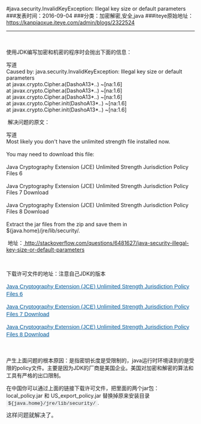 #java.security.InvalidKeyException: Illegal key size or default parameters
###发表时间：2016-09-04
###分类：加密解密,安全,java
###iteye原始地址：<a href="https://kanpiaoxue.iteye.com/admin/blogs/2322524" target="_blank">https://kanpiaoxue.iteye.com/admin/blogs/2322524</a>

---

<div class="iteye-blog-content-contain" style="font-size: 14px;"> 
 <p>&nbsp;</p> 
 <p>使用JDK编写加密和机密的程序时会抛出下面的信息：</p> 
 <div class="quote_title">
  写道
 </div> 
 <div class="quote_div">
  Caused by: java.security.InvalidKeyException: Illegal key size or default parameters
  <br> at javax.crypto.Cipher.a(DashoA13*..) ~[na:1.6]
  <br> at javax.crypto.Cipher.a(DashoA13*..) ~[na:1.6]
  <br> at javax.crypto.Cipher.a(DashoA13*..) ~[na:1.6]
  <br> at javax.crypto.Cipher.init(DashoA13*..) ~[na:1.6]
  <br> at javax.crypto.Cipher.init(DashoA13*..) ~[na:1.6]
 </div> 
 <p>&nbsp;解决问题的原文：</p> 
 <div class="quote_title">
  写道
 </div> 
 <div class="quote_div">
  Most likely you don't have the unlimited strength file installed now.
  <br>
  <br>You may need to download this file:
  <br>
  <br>Java Cryptography Extension (JCE) Unlimited Strength Jurisdiction Policy Files 6
  <br>
  <br>Java Cryptography Extension (JCE) Unlimited Strength Jurisdiction Policy Files 7 Download
  <br>
  <br>Java Cryptography Extension (JCE) Unlimited Strength Jurisdiction Policy Files 8 Download
  <br>
  <br>Extract the jar files from the zip and save them in ${java.home}/jre/lib/security/.
 </div> 
 <p>&nbsp;地址：<a href="http://stackoverflow.com/questions/6481627/java-security-illegal-key-size-or-default-parameters">&nbsp;http://stackoverflow.com/questions/6481627/java-security-illegal-key-size-or-default-parameters</a></p> 
 <p>&nbsp;</p> 
 <p>下载许可文件的地址：注意自己JDK的版本</p> 
 <p style="margin-bottom: 1em; border: 0px; font-size: 15px; clear: both; color: #242729; font-family: Arial, 'Helvetica Neue', Helvetica, sans-serif; line-height: 19.5px;"><a style="margin: 0px; padding: 0px; border: 0px; color: #005999; cursor: pointer;" href="http://www.oracle.com/technetwork/java/javase/downloads/jce-6-download-429243.html">Java Cryptography Extension (JCE) Unlimited Strength Jurisdiction Policy Files 6</a></p> 
 <p style="margin-bottom: 1em; border: 0px; font-size: 15px; clear: both; color: #242729; font-family: Arial, 'Helvetica Neue', Helvetica, sans-serif; line-height: 19.5px;"><a style="margin: 0px; padding: 0px; border: 0px; color: #005999; cursor: pointer;" href="http://www.oracle.com/technetwork/java/javase/downloads/jce-7-download-432124.html">Java Cryptography Extension (JCE) Unlimited Strength Jurisdiction Policy Files 7 Download</a></p> 
 <p style="margin-bottom: 1em; border: 0px; font-size: 15px; clear: both; color: #242729; font-family: Arial, 'Helvetica Neue', Helvetica, sans-serif; line-height: 19.5px;"><a style="margin: 0px; padding: 0px; border: 0px; color: #005999; cursor: pointer;" href="http://www.oracle.com/technetwork/java/javase/downloads/jce8-download-2133166.html">Java Cryptography Extension (JCE) Unlimited Strength Jurisdiction Policy Files 8 Download</a></p> 
 <p style="margin-bottom: 1em; border: 0px; font-size: 15px; clear: both; color: #242729; font-family: Arial, 'Helvetica Neue', Helvetica, sans-serif; line-height: 19.5px;">&nbsp;</p> 
 <p>产生上面问题的根本原因：是指密钥长度是受限制的，java运行时环境读到的是受限的policy文件。主要是因为JDK的厂商是美国企业。美国对加密和解密的算法和工具有严格的出口限制。</p> 
 <p>在中国你可以通过上面的链接下载许可文件，把里面的两个jar包：local_policy.jar 和 US_export_policy.jar 替换掉原来安装目录<code style="margin: 0px; padding: 1px 5px; border: 0px; font-size: 13px; font-family: Consolas, Menlo, Monaco, 'Lucida Console', 'Liberation Mono', 'DejaVu Sans Mono', 'Bitstream Vera Sans Mono', 'Courier New', monospace, sans-serif; white-space: pre-wrap; color: #242729; background-color: #eff0f1;">${java.home}/jre/lib/security/</code><span style="color: #242729; font-family: Arial, 'Helvetica Neue', Helvetica, sans-serif; font-size: 15px; line-height: 19.5px;">.</span></p> 
 <p><span style="color: #242729; font-family: Arial, 'Helvetica Neue', Helvetica, sans-serif; font-size: 15px; line-height: 19.5px;">这样问题就解决了。</span></p> 
</div>